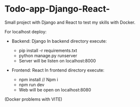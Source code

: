 # Todo-app-Django-React-
Small project with Django and React to test my skills with Docker.

For localhost deploy:
* Backend: Django
In backend directory execute:
  - pip install -r requirements.txt
  - python manage.py runserver
  - Server will be listen on localhost:8000

* Frontend: React
In frontend directory execute:
  - npm install // Npm i
  - npm run dev
  - Web will be open on localhost:8080

(Docker problems with VITE)
